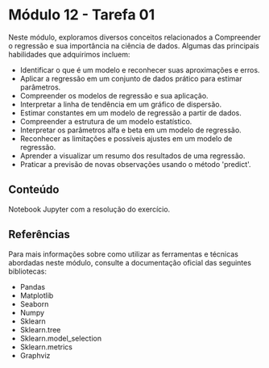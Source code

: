# Módulo 12 - Tarefa 01
Neste módulo, exploramos diversos conceitos relacionados a Compreender o regressão e sua importância na ciência de dados. Algumas das principais habilidades que adquirimos incluem:
- Identificar o que é um modelo e reconhecer suas aproximações e erros.
- Aplicar a regressão em um conjunto de dados prático para estimar parâmetros.
- Compreender os modelos de regressão e sua aplicação.
- Interpretar a linha de tendência em um gráfico de dispersão.
- Estimar constantes em um modelo de regressão a partir de dados.
- Compreender a estrutura de um modelo estatístico.
- Interpretar os parâmetros alfa e beta em um modelo de regressão.
- Reconhecer as limitações e possíveis ajustes em um modelo de regressão.
- Aprender a visualizar um resumo dos resultados de uma regressão.
- Praticar a previsão de novas observações usando o método 'predict'.

## Conteúdo
Notebook Jupyter com a resolução do exercício.

## Referências
Para mais informações sobre como utilizar as ferramentas e técnicas abordadas neste módulo, consulte a documentação oficial das seguintes bibliotecas:

- Pandas 
- Matplotlib 
- Seaborn 
- Numpy
- Sklearn 
- Sklearn.tree
- Sklearn.model_selection
- Sklearn.metrics
- Graphviz
